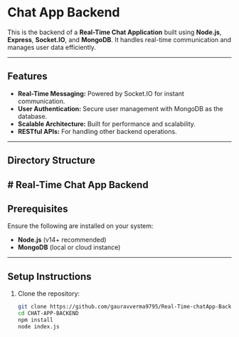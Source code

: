 # Chat App Backend

This is the backend of a **Real-Time Chat Application** built using **Node.js**, **Express**, **Socket.IO**, and **MongoDB**. It handles real-time communication and manages user data efficiently.

---

## Features
- **Real-Time Messaging:** Powered by Socket.IO for instant communication.
- **User Authentication:** Secure user management with MongoDB as the database.
- **Scalable Architecture:** Built for performance and scalability.
- **RESTful APIs:** For handling other backend operations.

---

## Directory Structure

﻿# Real-Time Chat App Backend
---

## Prerequisites

Ensure the following are installed on your system:
- **Node.js** (v14+ recommended)
- **MongoDB** (local or cloud instance)

---

## Setup Instructions

1. Clone the repository:
   ```bash
   git clone https://github.com/gauravverma9795/Real-Time-chatApp-Backend.git
   cd CHAT-APP-BACKEND
   npm install
   node index.js

